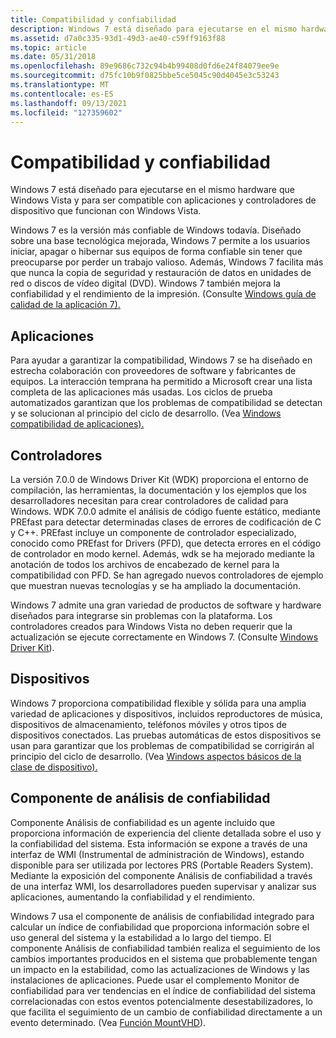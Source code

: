 ```yaml
---
title: Compatibilidad y confiabilidad
description: Windows 7 está diseñado para ejecutarse en el mismo hardware que Windows Vista y para ser compatible con aplicaciones y controladores de dispositivo que funcionan con Windows Vista.
ms.assetid: d7a0c335-93d1-49d3-ae40-c59ff9163f88
ms.topic: article
ms.date: 05/31/2018
ms.openlocfilehash: 89e9686c732c94b4b99408d0fd6e24f84079ee9e
ms.sourcegitcommit: d75fc10b9f0825bbe5ce5045c90d4045e3c53243
ms.translationtype: MT
ms.contentlocale: es-ES
ms.lasthandoff: 09/13/2021
ms.locfileid: "127359602"
---
```

# <a name="compatibility-and-reliability"></a>Compatibilidad y confiabilidad

Windows 7 está diseñado para ejecutarse en el mismo hardware que Windows Vista y para ser compatible con aplicaciones y controladores de dispositivo que funcionan con Windows Vista.

Windows 7 es la versión más confiable de Windows todavía. Diseñado sobre una base tecnológica mejorada, Windows 7 permite a los usuarios iniciar, apagar o hibernar sus equipos de forma confiable sin tener que preocuparse por perder un trabajo valioso. Además, Windows 7 facilita más que nunca la copia de seguridad y restauración de datos en unidades de red o discos de vídeo digital (DVD). Windows 7 también mejora la confiabilidad y el rendimiento de la impresión. (Consulte [Windows guía de calidad de la aplicación 7).](../win7appqual/windows-7-application-quality-cookbook.md)

## <a name="applications"></a>Aplicaciones

Para ayudar a garantizar la compatibilidad, Windows 7 se ha diseñado en estrecha colaboración con proveedores de software y fabricantes de equipos. La interacción temprana ha permitido a Microsoft crear una lista completa de las aplicaciones más usadas. Los ciclos de prueba automatizados garantizan que los problemas de compatibilidad se detectan y se solucionan al principio del ciclo de desarrollo. (Vea [Windows compatibilidad de aplicaciones).](/windows/apps/desktop/)

## <a name="drivers"></a>Controladores

La versión 7.0.0 de Windows Driver Kit (WDK) proporciona el entorno de compilación, las herramientas, la documentación y los ejemplos que los desarrolladores necesitan para crear controladores de calidad para Windows. WDK 7.0.0 admite el análisis de código fuente estático, mediante PREfast para detectar determinadas clases de errores de codificación de C y C++. PREfast incluye un componente de controlador especializado, conocido como PREfast for Drivers (PFD), que detecta errores en el código de controlador en modo kernel. Además, wdk se ha mejorado mediante la anotación de todos los archivos de encabezado de kernel para la compatibilidad con PFD. Se han agregado nuevos controladores de ejemplo que muestran nuevas tecnologías y se ha ampliado la documentación.

Windows 7 admite una gran variedad de productos de software y hardware diseñados para integrarse sin problemas con la plataforma. Los controladores creados para Windows Vista no deben requerir que la actualización se ejecute correctamente en Windows 7. (Consulte [Windows Driver Kit](/windows-hardware/drivers/)).

## <a name="devices"></a>Dispositivos

Windows 7 proporciona compatibilidad flexible y sólida para una amplia variedad de aplicaciones y dispositivos, incluidos reproductores de música, dispositivos de almacenamiento, teléfonos móviles y otros tipos de dispositivos conectados. Las pruebas automáticas de estos dispositivos se usan para garantizar que los problemas de compatibilidad se corrigirán al principio del ciclo de desarrollo. (Vea [Windows aspectos básicos de la clase de dispositivo).](https://www.microsoft.com/whdc/device/default.mspx)

## <a name="reliability-analysis-component"></a>Componente de análisis de confiabilidad

Componente Análisis de confiabilidad es un agente incluido que proporciona información de experiencia del cliente detallada sobre el uso y la confiabilidad del sistema. Esta información se expone a través de una interfaz de WMI (Instrumental de administración de Windows), estando disponible para ser utilizada por lectores PRS (Portable Readers System). Mediante la exposición del componente Análisis de confiabilidad a través de una interfaz WMI, los desarrolladores pueden supervisar y analizar sus aplicaciones, aumentando la confiabilidad y el rendimiento.

Windows 7 usa el componente de análisis de confiabilidad integrado para calcular un índice de confiabilidad que proporciona información sobre el uso general del sistema y la estabilidad a lo largo del tiempo. El componente Análisis de confiabilidad también realiza el seguimiento de los cambios importantes producidos en el sistema que probablemente tengan un impacto en la estabilidad, como las actualizaciones de Windows y las instalaciones de aplicaciones. Puede usar el complemento Monitor de confiabilidad para ver tendencias en el índice de confiabilidad del sistema correlacionadas con estos eventos potencialmente desestabilizadores, lo que facilita el seguimiento de un cambio de confiabilidad directamente a un evento determinado. (Vea [Función MountVHD](/previous-versions/windows/desktop/msvs/mountvhd)).

 

 